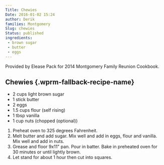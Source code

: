 ```yaml
---
Title: Chewies
Date: 2016-01-02 15:24
author: Derik
families: Montgomery
Slug: chewies
Status: published
ingredients:
 - brown sugar
 - butter
 - eggs
---
```


Provided by Elease Pack for 2014 Montgomery Family Reunion Cookbook. <!--WPRM Recipe 188-->

<div class="wprm-fallback-recipe">

Chewies {.wprm-fallback-recipe-name}
-------

<div class="wprm-fallback-recipe-ingredients">

-   2 cups light brown sugar
-   1 stick butter
-   2 eggs
-   1.5 cups flour (self rising)
-   1 tbsp vanilla
-   1 cup nuts (chopped (optional))

</div>

<div class="wprm-fallback-recipe-instructions">

1.  Preheat oven to 325 degrees Fahrenheit.
2.  Melt butter and add sugar. Mix well and add in eggs, flour and vanilla. Mix well and add in nuts.
3.  Grease and floor 9x11" pan. Pour in batter. Bake in preheated oven for 30 minutes or until lightly brown.
4.  Let stand for about 1 hour then cut into squares.

</div>

<div class="wprm-fallback-recipe-notes">

</div>

</div>

<!--End WPRM Recipe-->
